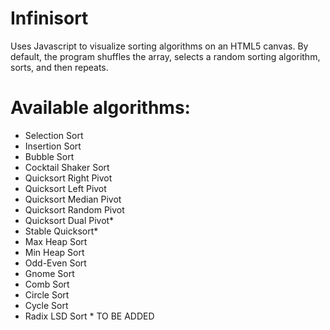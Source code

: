 # Infinisort
 Uses Javascript to visualize sorting algorithms on an HTML5 canvas.
 By default, the program shuffles the array, selects a random sorting algorithm, sorts, and then repeats.
 
# Available algorithms:
 - Selection Sort
 - Insertion Sort
 - Bubble Sort
 - Cocktail Shaker Sort
 - Quicksort Right Pivot
 - Quicksort Left Pivot
 - Quicksort Median Pivot
 - Quicksort Random Pivot
 - Quicksort Dual Pivot*
 - Stable Quicksort*
 - Max Heap Sort
 - Min Heap Sort
 - Odd-Even Sort
 - Gnome Sort
 - Comb Sort
 - Circle Sort
 - Cycle Sort
 - Radix LSD Sort
 \* TO BE ADDED
